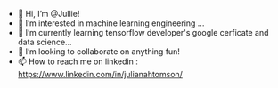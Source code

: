 - 👋 Hi, I’m @Jullie!
- 👀 I’m interested in machine learning engineering ...
- 🌱 I’m currently learning tensorflow developer's google cerficate and data science...
- 💞️ I’m looking to collaborate on anything fun!
- 📫 How to reach me on linkedin : https://www.linkedin.com/in/julianahtomson/

<!---
Jullie2024/Jullie2024 is a ✨ special ✨ repository because its `README.md` (this file) appears on your GitHub profile.
You can click the Preview link to take a look at your changes.
--->
